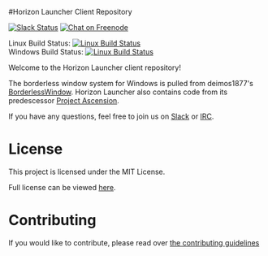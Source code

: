 #Horizon Launcher Client Repository

[![Slack Status](http://slack.launchhorizon.com/badge.svg)](http://slack.launchhorizon.com)
[![Chat on Freenode](https://img.shields.io/badge/chat-on%20freenode-blue.svg?style=flat)](https://kiwiirc.com/client/chat.freenode.net/#horizonlauncher)

Linux Build Status: [![Linux Build Status](http://builds.thomasross.io/badge?builder=linuxbuild)](http://builds.thomasross.io)  
Windows Build Status: [![Linux Build Status](http://builds.thomasross.io/badge?builder=windowsbuild)](http://builds.thomasross.io)

Welcome to the Horizon Launcher client repository!

The borderless window system for Windows is pulled from deimos1877's [BorderlessWindow](http://github.com/deimos1877/BorderlessWindow). Horizon Launcher also contains code from its predescessor [Project Ascension](https://github.com/Proj-Ascension).

If you have any questions, feel free to join us on [Slack](http://slack.launchhorizon.com) or [IRC](https://kiwiirc.com/client/chat.freenode.net/#horizonlauncher).

# License
This project is licensed under the MIT License.

Full license can be viewed [here](LICENSE).

# Contributing
If you would like to contribute, please read over [the contributing guidelines](CONTRIBUTING.md)
